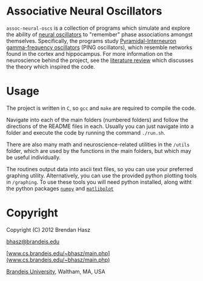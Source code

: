 # Associative Neural Oscillators
`assoc-neural-oscs` is a collection of programs which simulate and explore the ability of [neural oscillators](http://en.wikipedia.org/wiki/Neural_oscillation) to "remember" phase associations amongst themselves.  Specifically, the programs study [Pyramidal-Interneuron gamma-frequency oscillators](http://www.ncbi.nlm.nih.gov/pubmed/15802007) (PING oscillators), which resemble networks found in the cortex and hippocampus.  For more information on the neuroscience behind the project, see the [literature review](https://github.com/winsto99/assoc-neural-oscs/raw/master/HaszMiller2012_Associative-Neural-Oscillators-Review.pdf) which discusses the theory which inspired the code.


# Usage
The project is written in `C`, so `gcc` and `make` are required to compile the code.

Navigate into each of the main folders (numbered folders) and follow the directions of the README files in each.  Usually you can just navigate into a folder and execute the code by running the command `./run.sh`.

There are also many math and neuroscience-related utilities in the `/utils` folder, which are used by the functions in the main folders, but which may be useful individually.

The routines output data into ascii text files, so you can use your preferred graphing utility.  Alternatively, you can use the provided python plotting tools in `/graphing`.  To use these tools you will need python installed, along witht the python packages [`numpy`](http://www.numpy.org/) and [`matlibplot`](http://matplotlib.org/)


# Copyright
Copyright (C) 2012 Brendan Hasz

[bhasz@brandeis.edu](mailto:bhasz@brandeis.edu)

[www.cs.brandeis.edu/~bhasz/main.php](www.cs.brandeis.edu/~bhasz/main.php)

[Brandeis University](http://www.brandeis.edu/), Waltham, MA, USA

